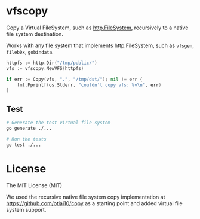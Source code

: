 # vfscopy

Copy a Virtual FileSystem, such as
[http.FileSystem](https://golang.org/pkg/net/http/#FileSystem),
recursively to a native file system destination.

Works with any file system that implements http.FileSystem,
such as `vfsgen`, `fileb0x`, `gobindata`.

```go
httpfs := http.Dir("/tmp/public/")
vfs := vfscopy.NewVFS(httpfs)

if err := Copy(vfs, ".", "/tmp/dst/"); nil != err {
    fmt.Fprintf(os.Stderr, "couldn't copy vfs: %v\n", err)
}
```

## Test

```bash
# Generate the test virtual file system
go generate ./...

# Run the tests
go test ./...
```

# License

The MIT License (MIT)

We used the recursive native file system copy implementation at
https://github.com/otiai10/copy as a starting point and added
virtual file system support.
